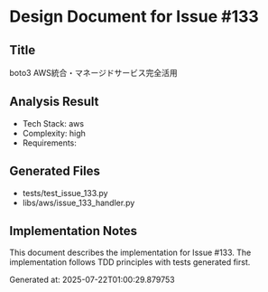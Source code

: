 # Design Document for Issue #133

## Title
boto3 AWS統合・マネージドサービス完全活用

## Analysis Result
- Tech Stack: aws
- Complexity: high
- Requirements: 

## Generated Files
- tests/test_issue_133.py
- libs/aws/issue_133_handler.py

## Implementation Notes
This document describes the implementation for Issue #133.
The implementation follows TDD principles with tests generated first.

Generated at: 2025-07-22T01:00:29.879753
